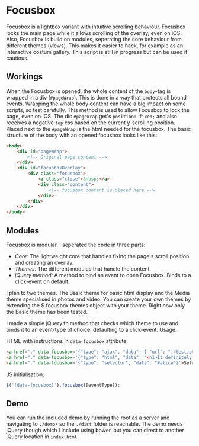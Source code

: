 # Focusbox
Focusbox is a lightbox variant with intuitive scrolling behaviour. Focusbox locks the main page while it allows scrolling of the overlay, even on iOS. Also, Focusbox is build on modules, seperating the core behaviour from different themes (views). This makes it easier to hack, for example as an interactive costum gallery. This script is still in progress but can be used if cautious.

## Workings
When the Focusbox is opened, the whole content of the `body`-tag is wrapped in a div (`#pageWrap`). This is done in a way that protects all bound events. Wrapping the whole body content can have a big impact on some scripts, so test carefully. This method is used to allow Focusbox to lock the page, even on iOS. The dic `#pageWrap` get's `position: fixed;` and also receives a negative `top` css based on the current y-scrolling position.
Placed next to the `#pageWrap` is the html needed for the focusbox. The basic structure of the body with an opened focusbox looks like this:

```html
<body>
	<div id="pageWrap">
		<!-- Original page content -->
	</div>
	<div id="focusboxOverlay">
		<div class="focusbox">
			<a class="close">&nbsp;</a>
			<div class="content">
				<!-- focusbox content is placed here -->
			</div>
		</div>
	</div>
</body>
```

## Modules
Focusbox is modular. I seperated the code in three parts:

- *Core:* The lightweight core that handles fixing the page's scroll position and creating an overlay.
- *Themes:* The different modules that handle the content.
- *jQuery method:* A method to bind an event to open Focusbox. Binds to a click-event on default.

I plan to two themes. The Basic theme for basic html display and the Media theme specialised in photos and video. You can create your own themes by extending the $.focusbox.themes object with your theme. Right now only the Basic theme has been tested.

I made a simple jQuery.fn method that checks which theme to use and binds it to an event-type of choice, defaulting to a click-event. Usage:

HTML with instructions in `data-focusbox` attribute:

```html
<a href="." data-focusbox='{"type": "ajax", "data": { "url": "./test.php", "data": {"test": "<em>It works!</em>"}, "type": "POST"}}'>Ajax</
<a href="." data-focusbox='{"type": "html", "data": "<h1>It definitely works!</h1>"}'>HTML</a>
<a href="." data-focusbox='{"type": "selector", "data": "#alice"}'>Selector</a>
```

JS initialisation:

```js
$('[data-focusbox]').focusbox([eventType]);
```

## Demo

You can run the included demo by running the root as a server and navigating to `./demo/` so the `./dist` folder is reachable. The demo needs jQuery though which I include using bower, but you can direct to another jQuery location in `index.html`.
